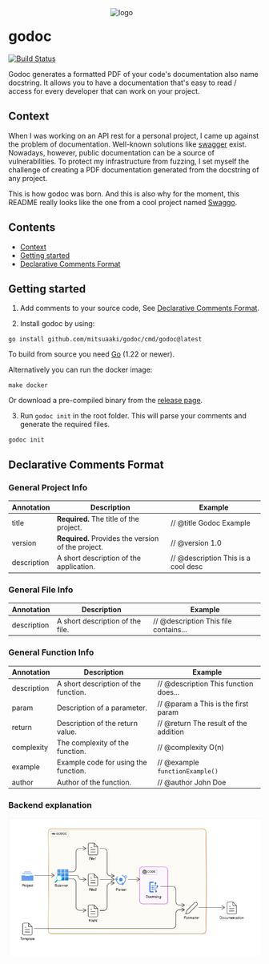 <img align="right" width="300px" src="https://github.com/mitsuaaki/godoc/assets/69150061/25510cf3-17ca-44d2-93bb-81b698eb4504" alt="logo">

# godoc

[![Build Status]()]()

Godoc generates a formatted PDF of your code's documentation also name docstring.
It allows you to have a documentation that's easy to read / access for every developer that can work on your project.

## Context

When I was working on an API rest for a personal project, I came up against the problem of documentation. 
Well-known solutions like [swagger](https://swagger.io/) exist. 
Nowadays, however, public documentation can be a source of vulnerabilities. 
To protect my infrastructure from fuzzing, I set myself the challenge of creating a PDF documentation generated from the docstring of any project.

This is how godoc was born.
And this is also why for the moment, this README really looks like the one from a cool project named [Swaggo](https://github.com/swaggo).

## Contents
- [Context](#context)
- [Getting started](#getting-started)
- [Declarative Comments Format](#declarative-comments-format)

## Getting started

1. Add comments to your source code, See [Declarative Comments Format](#declarative-comments-format).

2. Install godoc by using:
```shell
go install github.com/mitsuaaki/godoc/cmd/godoc@latest 
```
To build from source you need [Go](https://golang.org/dl) (1.22 or newer).

Alternatively you can run the docker image:
```shell
make docker
```

Or download a pre-compiled binary from the [release page](https://github.com/mitsuaaki/godoc/releases).

3. Run `godoc init` in the root folder. This will parse your comments and generate the required files.
```shell
godoc init
```

## Declarative Comments Format

### General Project Info

| Annotation            | Description                                        | Example                             |
|-----------------------|----------------------------------------------------|-------------------------------------|
| title                 | **Required.** The title of the project.            | // @title Godoc Example             |
| version               | **Required.** Provides the version of the project. | // @version 1.0                     |
| description           | A short description of the application.            | // @description This is a cool desc |

### General File Info

| Annotation            | Description                                        | Example                               |
|-----------------------|----------------------------------------------------|---------------------------------------|
| description           | A short description of the file.                   | // @description This file contains... |

### General Function Info

| Annotation   | Description                          | Example                               |
|--------------|--------------------------------------|---------------------------------------|
| description  | A short description of the function. | // @description This function does... |
| param        | Description of a parameter.          | // @param a This is the first param   |
| return       | Description of the return value.     | // @return The result of the addition |
| complexity   | The complexity of the function.      | // @complexity O(n)                   |
| example      | Example code for using the function. | // @example `functionExample()`       |
| author       | Author of the function.              | // @author John Doe                   |

### Backend explanation

![Backend](/.eraser/a5WYfKVeq8Sek7ssM9Fc___Cs3WexGEn0O5x35bLyqRQh5HCKC3___---figure---qAMSi0K-iPxm5n6Pn_Lrn---figure---00QXBfgA52UabrJ0HB9VHg.png "Backend")
